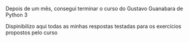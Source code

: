 Depois de um mês, consegui terminar o curso do Gustavo Guanabara de Python 3

Dispinibilizo aqui todas as minhas respostas testadas para os exercícios propostos pelo curso
